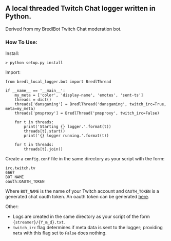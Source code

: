 
## A local threaded Twitch Chat logger written in Python.
Derived from my BredlBot Twitch Chat moderation bot.

### How To Use:

Install:
```
> python setup.py install
```

Import:
```
from bredl_local_logger.bot import BredlThread

if __name__ == '__main__':
    my_meta = ['color', 'display-name', 'emotes', 'sent-ts']
    threads = dict()
    threads['dansgaming'] = BredlThread('dansgaming', twitch_irc=True, meta=my_meta)
    threads['pmsproxy'] = BredlThread('pmsproxy', twitch_irc=False)

    for t in threads:
        print('Starting {} logger.'.format(t))
        threads[t].start()
        print('{} logger running.'.format(t))

    for t in threads:
        threads[t].join()
```

Create a ```config.conf``` file in the same directory as your script with the form:
```
irc.twitch.tv
6667
BOT_NAME
oauth:OAUTH_TOKEN
```
Where ```BOT_NAME``` is the name of your Twitch account and ```OAUTH_TOKEN``` is a generated chat oauth token. An oauth token can be generated [here](http://twitchapps.com/tmi/).

Other:
- Logs are created in the same directory as your script of the form ```{streamer}/{Y_m_d}.txt```.
- ```twitch_irc``` flag determines if meta data is sent to the logger; providing ```meta``` with this flag set to ```False``` does nothing.
